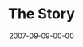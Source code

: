 ---
layout: message
category: message
series: "Love Sex"
title: "The Story"
date: 2007-09-09-00-00
message_id: 2
audio: "http://s3.amazonaws.com/crossroads-media/media/legacy/mp3/LoveSex_01_The_Story_09-09-07_Tome.mp3"
audio-duration: "42:53"
explicit: false
---